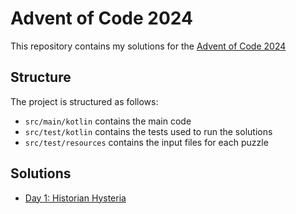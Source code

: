 # Advent of Code 2024

This repository contains my solutions for the [Advent of Code 2024](https://adventofcode.com/2024) 

## Structure

The project is structured as follows:

* `src/main/kotlin` contains the main code
* `src/test/kotlin` contains the tests used to run the solutions
* `src/test/resources` contains the input files for each puzzle

## Solutions

* [Day 1: Historian Hysteria](src/test/kotlin/adventofcode/day01/Day01Test.kt)

